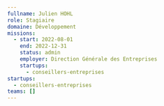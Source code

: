 ```yaml
---
fullname: Julien HOHL
role: Stagiaire
domaine: Développement
missions:
  - start: 2022-08-01
    end: 2022-12-31
    status: admin
    employer: Direction Générale des Entreprises
    startups:
      - conseillers-entreprises
startups:
  - conseillers-entreprises
teams: []
---
```

